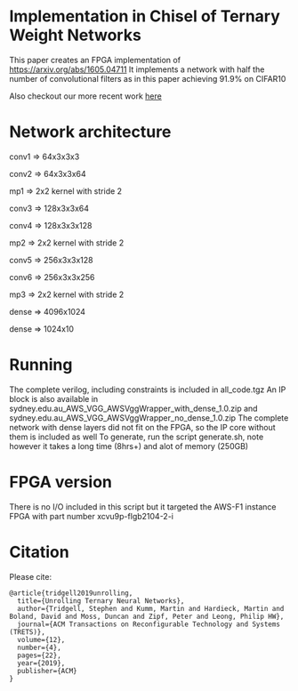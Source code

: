 # Implementation in Chisel of Ternary Weight Networks

This paper creates an FPGA implementation of https://arxiv.org/abs/1605.04711
It implements a network with half the number of convolutional filters as in this paper achieving 91.9% on CIFAR10

Also checkout our more recent work [here](https://github.com/da-steve101/twn_generator)

# Network architecture
conv1 => 64x3x3x3

conv2 => 64x3x3x64

mp1 => 2x2 kernel with stride 2

conv3 => 128x3x3x64

conv4 => 128x3x3x128

mp2 => 2x2 kernel with stride 2

conv5 => 256x3x3x128

conv6 => 256x3x3x256

mp3 => 2x2 kernel with stride 2

dense => 4096x1024

dense => 1024x10

# Running
The complete verilog, including constraints is included in all_code.tgz
An IP block is also available in sydney.edu.au_AWS_VGG_AWSVggWrapper_with_dense_1.0.zip and sydney.edu.au_AWS_VGG_AWSVggWrapper_no_dense_1.0.zip
The complete network with dense layers did not fit on the FPGA, so the IP core without them is included as well
To generate, run the script generate.sh, note however it takes a long time (8hrs+) and alot of memory (250GB)

# FPGA version
There is no I/O included in this script but it targeted the AWS-F1 instance FPGA with part number xcvu9p-flgb2104-2-i

# Citation
Please cite:

```
@article{tridgell2019unrolling,
  title={Unrolling Ternary Neural Networks},
  author={Tridgell, Stephen and Kumm, Martin and Hardieck, Martin and Boland, David and Moss, Duncan and Zipf, Peter and Leong, Philip HW},
  journal={ACM Transactions on Reconfigurable Technology and Systems (TRETS)},
  volume={12},
  number={4},
  pages={22},
  year={2019},
  publisher={ACM}
}
```
